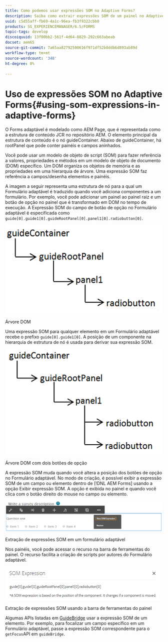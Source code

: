 ```yaml
---
title: Como podemos usar expressões SOM no Adaptive Forms?
description: Saiba como extrair expressões SOM de um painel no Adaptive Forms.
uuid: c5d55aff-fb69-4a1c-96ea-fb3f9322cbb0
products: SG_EXPERIENCEMANAGER/6.5/FORMS
topic-tags: develop
discoiquuid: 13f00bb2-561f-4d64-8829-292c663abeab
docset: aem65
source-git-commit: 7a65aa82792500616f971df52b8ddb6d893ab89d
workflow-type: tm+mt
source-wordcount: '348'
ht-degree: 0%

---
```



# Uso de expressões SOM no Adaptive Forms{#using-som-expressions-in-adaptive-forms}

O Forms adaptável é modelado como AEM Page, que é representada como a estrutura de conteúdo JCR no repositório AEM. O elemento principal da estrutura de conteúdo é o nó guideContainer. Abaixo de guideContainer, há rootPanel que pode conter painéis e campos aninhados.

Você pode usar um modelo de objeto de script (SOM) para fazer referência a valores, propriedades e métodos em um modelo de objeto de documento (DOM) específico. Um DOM organiza os objetos de memória e as propriedades em uma hierarquia de árvore. Uma expressão SOM faz referência a campos/desenha elementos e painéis.

A imagem a seguir representa uma estrutura de nó para a qual um Formulário adaptável é traduzido quando você adiciona componentes a um formulário. Por exemplo, você pode adicionar um painel ao painel raiz e um botão de opção no painel que é transformado em DOM no tempo de execução. A Expressão SOM do campo de botão de opção no Formulário adaptável é especificada como `guide[0].guide1[0].guideRootPanel[0].panel1[0].radiobutton[0]`.

![Árvore DOM](assets/hierarchy.png)

Árvore DOM

Uma expressão SOM para qualquer elemento em um Formulário adaptável recebe o prefixo `guide[0].guide1[0]`. A posição de um componente na hierarquia de estrutura de nó é usada para derivar sua expressão SOM.

![Árvore DOM com dois botões de opção](assets/hierarchy_radio_button.png)

Árvore DOM com dois botões de opção

A expressão SOM muda quando você altera a posição dos botões de opção no Formulário adaptável. No modo de criação, é possível exibir a expressão SOM de um campo ou elemento dentro de [!DNL AEM Forms] usando a opção Exibir expressão SOM. A opção é exibida no painel e quando você clica com o botão direito do mouse no campo ou elemento.

![Extração de expressões SOM em um formulário adaptável](assets/som-expressions.png)

Extração de expressões SOM em um formulário adaptável

Nos painéis, você pode acessar o recurso na barra de ferramentas do painel. O recurso facilita a criação de scripts por autores do Formulário adaptável.

![Extração de expressões SOM usando a barra de ferramentas do painel](assets/som-expression.png)

Extração de expressões SOM usando a barra de ferramentas do painel

Algumas APIs listadas em [GuideBridge](https://helpx.adobe.com/aem-forms/6/javascript-api/GuideBridge.html) usar a expressão SOM de um elemento. Por exemplo, para focalizar um campo específico em um Formulário adaptável, passe a expressão SOM correspondente para o `getFocus`API em `guideBridge`.

